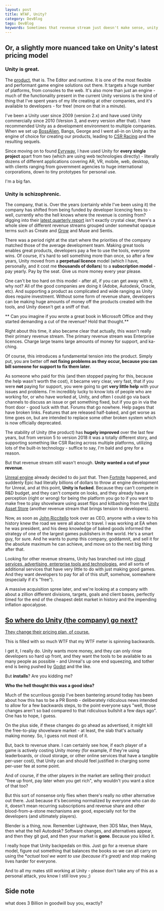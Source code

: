 ```yaml
---
layout: post
title: WTAF, Unity?
category: DevBlog
tags: DevBlog
keywords: Sometimes that revenue stream just doesn't make sense, unity, cashgrab, revenue 
---
```



## Or, a slightly more nuanced take on Unity's latest pricing model

### Unity is great.
The [product](https://unity.com/developer-tools), that is. The Editor and runtime. It is one of the most flexible and performant game engine solutions out there. It targets a huge number of platforms, from consoles to the web. It's also more than just an engine - much of the functionality present in the current Unity versions is the kind of thing that I've spent years of my life creating at other companies, and it's available to developers - for free! (more on that in a minute).

I've been a Unity user since 2009 (version 2.x) and have used Unity commercially since 2010 (Version 3, and every version after that). I have recommended Unity as a development environment to multiple companies. When we set up [BossAlien](https://bossalien.com/), Bangs, George and I went all-in on Unity as the engine of choice for creating our products, leading to [CSR Racing](https://en.wikipedia.org/wiki/CSR_Racing) and the resulting sequels. 

Since moving on to found [Evryway](https://evryway.com), I have used Unity for **every single project** apart from two (which are using web technologies directly) - literally dozens of different applications covering AR, VR, mobile, web, desktop, with clients ranging from government agencies to huge international corporations, down to tiny prototypes for personal use.

I'm a big fan.

### Unity is schizophrenic.
The company, that is. Over the years (certainly while I've been using it) the company has shifted from being funded by developer licencing fees to - well, currently who the hell knows where the revenue is coming from? digging into their [latest quarterly report](https://investors.unity.com/overview/default.aspx) isn't exactly crystal clear, there's a whole slew of different revenue streams grouped under somewhat opaque terms such as Create and [Grow](https://duckduckgo.com/?q=unity+grow) and Muse and Sentis. 

There was a period right at the start where the priorities of the company matched those of the average development team. Making great tools enables great products, developers pay a fee to use the tools, everyone wins.
Of course, it's hard to sell something more than once, so after a few years, Unity moved from a **perpetual licence** model (which I have, personally, and it cost me **thousands of dollars**) to a **subscription model** - pay yearly. Pay by the seat. Give us more money every year please.

One can't be too hard on this model - after all, if you can get away with it, why not? All of the good companies are doing it (Adobe, Autodesk, Oracle, etc). And supporting a product as complicated and wide ranging as Unity does require investment. Without some form of revenue share, developers can be making huge amounts of money off the products created with the tools, and Unity doesn't get a sniff of that.

** Can you imagine if you wrote a great book in Microsoft Office and they started demanding a cut of the revenue? Hold that thought.**

Right about this time, it also became clear that actually, this wasn't really their primary revenue stream. The primary revenue stream was Enterprise licences. Charge large teams large amounts of money for support, and ka-ching. 

Of course, this introduces a fundamental tension into the product. Simply put, you are better off **not fixing problems as they occur, because you can bill someone for support to fix them later**.

As someone who paid for this (and then stopped paying for this, because the help wasn't worth the cost), it became very clear, very fast, that if you were **not** paying for support, you were going to get **very little help** with your issues and problems. I'm incredibly lucky to know lots of people who are working for, or who have worked at, Unity, and often I could go via back channels to discuss an issue or get something fixed, but if you go in via the front door - good luck with that. Forums that go nowhere. Help pages that have broken links. Features that are released half-baked, and get worse as time goes on, but are intended to replace some other broken system which is now officially deprecated.

The stability of Unity (the product) has **hugely improved** over the last few years, but from version 5 to version 2018 it was a totally different story, and supporting something like CSR Racing across multiple platforms, utilizing lots of the built-in technology - suffice to say, I'm bald and grey for a reason.

But that revenue stream still wasn't enough. **Unity wanted a cut of your revenue**.

[Unreal engine](https://www.unrealengine.com/en-US) already decided to do just that. Then [Fortnite](https://store.epicgames.com/en-US/p/fortnite) happened, and suddenly Epic had literally billions of dollars to throw at engine development for Unreal, and at this point, **Unity is fucked**. Because they can't compete in R&D budget, and they can't compete on looks, and they already have a perception (right or wrong) for being the platform you go to if you want to make free to play shovelware using asset flips and kitbashing from the [Unity Asset Store](https://assetstore.unity.com/) (another revenue stream that brings tension to developers).

Now, as soon as [John Riccitello](https://en.wikipedia.org/wiki/John_Riccitiello) took over as CEO, anyone with a view to his history knew the road we were all about to travel. I was working at EA when he was president, and his deep knowledge of baked goods informed the strategy of one of the largest games publishers in the world. He's a smart guy, for sure. And he wants to pump this company, goddamnit, and sell it for the absolute maximum he can achieve, and move on to the next big thing after that.

Looking for other revenue streams, Unity has branched out into [cloud services, advertising, enterprise tools and technologies](https://unity.com/solutions/gaming-services), and all sorts of additional services that have very little to do with just making good games. And they want developers to pay for all of this stuff, somehow, somewhere (especially if it's "free").

A massive acquisition spree later, and we're looking at a company with about a zillion different divisions, targets, goals and client bases, perfectly timed for the end of the cheapest debt market in history and the impending inflation apocalypse. 

## [So where do Unity (the company) go next?](https://media.tenor.co/images/8922d2193965b055e35ece0c6dca4c42/tenor.gif)



[They change their pricing plan, of course.](https://blog.unity.com/news/plan-pricing-and-packaging-updates)

This is filled with so much WTF that my WTF meter is spinning backwards.

I get it, I really do. Unity wants more money, and they can only rinse developers so hard up front, and they want the tools to be available to as many people as possible - and Unreal's up one end squeezing, and tother end is being pushed by [Godot](https://godotengine.org/) and the like.

But **installs**? Are you kidding me?

**Who the hell thought this was a good idea?**

Much of the scurrilous gossip I've been bantering around today has been about how this has to be a PR Bomb - deliberately ridiculous news intended to allow for a few backwards steps, to the point everyone says "well, those changes aren't so bad compared to that ridiculous bullshit a few days ago". One has to hope, I guess.

On the plus side, if these changes do go ahead as advertised, it might kill the free-to-play shovelware market - at least, the slab that's actually making money. So, I guess not most of it.

But, back to revenue share. I can certainly see how, if each player of a game is actively costing Unity money (for example, if they're using leaderboards, or cloud storage, or other online services that have a tangible per-user cost), that Unity can and should feel justified in charging some per-user fee at some point. 

And of course, if the other players in the market are selling their product "free up front, pay later when you get rich", why wouldn't you want a slice of that too?

But this sort of nonsense only flies when there's really no other alternative out there. Just because it's becoming normalized by everyone who can do it, doesn't mean recurring subscriptions and revenue share and other blood-from-a-stone mechanisms are good, especially not for the developers (and ultimately players).

Blender is a thing, now. Remember Lightwave, then 3DS Max, then Maya, then what the hell Autodesk? Software changes, and alternatives appear, and then they git gud, and then your market is **gone**. Because you killed it.

I really hope that Unity backpedals on this. Just go for a revenue share model, figure out something that balances the books so we can all carry on using the **actual tool we want to use (because it's great)* and stop making lives harder for everyone.

And to all my mates still working at Unity - please don't take any of this as a personal attack, you know I still love you ;)

## Side note

what does 3 Billion in goodwill buy you, exactly?

